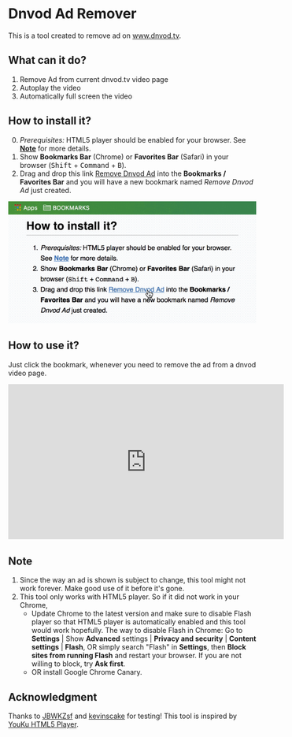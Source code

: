 # Dnvod Ad Remover
This is a tool created to remove ad on www.dnvod.tv.

## What can it do?

1. Remove Ad from current dnvod.tv video page
2. Autoplay the video
3. Automatically full screen the video
 
## How to install it?

0. *Prerequisites:* HTML5 player should be enabled for your browser. See **[Note](#Note)** for more details. 
1. Show **Bookmarks Bar** (Chrome) or **Favorites Bar** (Safari) in your browser (<kbd>Shift</kbd> + <kbd>Command</kbd> + <kbd>B</kbd>).
2. Drag and drop this link <a href="javascript:(function(){var p=document.getElementById('video').getElementsByTagName('video')[0];p.play();p.webkitRequestFullScreen();document.getElementsByClassName('HTML5-only')[0].removeChild(document.getElementsByClassName('ads-control')[0]);})();">Remove Dnvod Ad</a> into the **Bookmarks / Favorites Bar** and you will have a new bookmark named *Remove Dnvod Ad* just created.

![](install.gif)

## How to use it?

Just click the bookmark, whenever you need to remove the ad from a dnvod video page.

<iframe width="560" height="315" src="https://www.youtube.com/embed/fHzvfbwpcxU?rel=0" frameborder="0" allowfullscreen></iframe>



	
<a name="Note"></a>
## Note
1. Since the way an ad is shown is subject to change, this tool might not work forever. Make good use of it before it's gone.
2. This tool only works with HTML5 player. So if it did not work in your Chrome,
	- Update Chrome to the latest version and make sure to disable Flash player so that HTML5 player is automatically enabled and this tool would work hopefully. The way to disable Flash in Chrome: Go to **Settings** | Show **Advanced** settings | **Privacy and security** | **Content settings** | **Flash**, OR simply search "Flash" in **Settings**, then **Block sites from running Flash** and restart your browser. If you are not willing to block, try **Ask first**. 
	- OR install Google Chrome Canary.

## Acknowledgment
Thanks to [JBWKZsf](https://github.com/JBWKZsf) and [kevinscake](https://github.com/kevinscake) for testing!
This tool is inspired by [YouKu HTML5 Player](http://zythum.free.bg/youkuhtml5playerbookmark/). 
